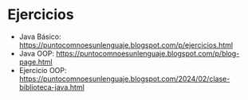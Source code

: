 # Ejercicios

- Java Básico: https://puntocomnoesunlenguaje.blogspot.com/p/ejercicios.html
- Java OOP: https://puntocomnoesunlenguaje.blogspot.com/p/blog-page.html
- Ejercicio OOP: https://puntocomnoesunlenguaje.blogspot.com/2024/02/clase-biblioteca-java.html
